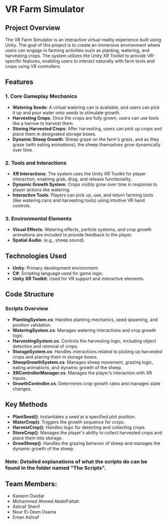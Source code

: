 # VR Farm Simulator

## Project Overview
The VR Farm Simulator is an interactive virtual reality experience built using Unity. The goal of this project is to create an immersive environment where users can engage in farming activities such as planting, watering, and harvesting crops. The system utilizes the Unity XR Toolkit to provide VR-specific features, enabling users to interact naturally with farm tools and crops using VR controllers.

## Features

### 1. Core Gameplay Mechanics
- **Watering Seeds**: A virtual watering can is available, and users can pick it up and pour water onto seeds to stimulate growth.
- **Harvesting Crops**: Once the crops are fully grown, users can use tools like a harrow to harvest them.
- **Storing Harvested Crops**: After harvesting, users can pick up crops and place them in designated storage boxes.
- **Dynamic Sheep Growth**: Sheep graze on the farm's grass, and as they graze (with eating animations), the sheep themselves grow dynamically over time.

### 2. Tools and Interactions
- **XR Interactions**: The system uses the Unity XR Toolkit for player interaction, enabling grab, drag, and release functionality.
- **Dynamic Growth System**: Crops visibly grow over time in response to player actions like watering.
- **Interactive Tools**: Players can pick up, use, and return farming tools (like watering cans and harvesting tools) using intuitive VR hand controls.

### 3. Environmental Elements
- **Visual Effects**: Watering effects, particle systems, and crop growth animations are included to provide feedback to the player.
- **Spatial Audio**: (e.g., sheep sound).

## Technologies Used
- **Unity**: Primary development environment.
- **C#**: Scripting language used for game logic.
- **Unity XR Toolkit**: Used for VR support and interactive elements.

## Code Structure

### Scripts Overview
- **PlantingSystem.cs**: Handles planting mechanics, seed spawning, and position validation.
- **WateringSystem.cs**: Manages watering interactions and crop growth logic.
- **HarvestingSystem.cs**: Controls the harvesting logic, including object detection and removal of crops.
- **StorageSystem.cs**: Handles interactions related to picking up harvested crops and placing them in storage boxes.
- **SheepGrowthSystem.cs**: Manages sheep movement, grazing logic, eating animations, and dynamic growth of the sheep.
- **XRControllerManager.cs**: Manages the player’s interaction with XR inputs.
- **GrowthController.cs**: Determines crop growth rates and manages state changes.

## Key Methods
- **PlantSeed()**: Instantiates a seed at a specified plot position.
- **WaterCrop()**: Triggers the growth sequence for crops.
- **HarvestCrop()**: Handles logic for detecting and collecting crops.
- **StoreCrop()**: Manages the player's ability to collect harvested crops and place them into storage.
- **GrowSheep()**: Handles the grazing behavior of sheep and manages the dynamic growth of the sheep.

### Note: Detailed explanations of what the scripts do can be found in the folder named "The Scripts".

## Team Members:
- Kareem Dwidar
- Mohammed Ahmed AbdelFattah
- Ashraf Sherif
- Nour El-Deen Osama
- Eman Ashraf

